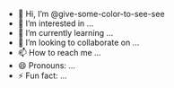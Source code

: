 - 👋 Hi, I’m @give-some-color-to-see-see
- 👀 I’m interested in ...
- 🌱 I’m currently learning ...
- 💞️ I’m looking to collaborate on ...
- 📫 How to reach me ...
- 😄 Pronouns: ...
- ⚡ Fun fact: ...

<!---
give-some-color-to-see-see/give-some-color-to-see-see is a ✨ special ✨ repository because its `README.md` (this file) appears on your GitHub profile.
You can click the Preview link to take a look at your changes.
--->
